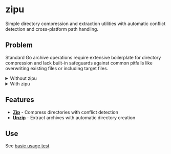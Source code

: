 # zipu

Simple directory compression and extraction utilities with automatic
conflict detection and cross-platform path handling.

## Problem

Standard Go archive operations require extensive boilerplate for
directory compression and lack built-in safeguards against common
pitfalls like overwriting existing files or including target files.

<details>
<summary>Without zipu</summary>

```go
// Manual zip creation with all the boilerplate
zipFile, err := os.Create("archive.zip")
if err != nil {
    return err
}
defer zipFile.Close()

zipWriter := zip.NewWriter(zipFile)
defer zipWriter.Close()

err = filepath.WalkDir(sourceDir, func(path string, d fs.DirEntry, err error) error {
    if err != nil {
        return err
    }
    
    // Skip root directory - easy to forget this check
    if path == sourceDir {
        return nil
    }
    
    // Manual relative path calculation - error prone
    relPath, err := filepath.Rel(sourceDir, path)
    if err != nil {
        return err
    }
    
    info, err := d.Info()
    if err != nil {
        return err
    }
    
    header, err := zip.FileInfoHeader(info)
    if err != nil {
        return err
    }
    
    // Cross-platform path handling - often forgotten
    header.Name = filepath.ToSlash(relPath)
    
    if info.IsDir() {
        header.Name += "/"
        _, err := zipWriter.CreateHeader(header)
        return err
    }
    
    header.Method = zip.Deflate
    writer, err := zipWriter.CreateHeader(header)
    if err != nil {
        return err
    }
    
    file, err := os.Open(path)
    if err != nil {
        return err
    }
    defer file.Close()
    
    _, err = io.Copy(writer, file)
    return err
})
```
</details>

<details>
<summary>With zipu</summary>

```go
import "github.com/voedger/voedger/pkg/goutils/zipu"

// Compress directory
err := zipu.Zip("source/dir", "archive.zip")

// Extract archive
err = zipu.Unzip("archive.zip", "destination/dir")
```
</details>

## Features

- **[Zip](zip.go#L19)** - Compress directories with conflict detection
- **[Unzip](zip.go#L89)** - Extract archives with automatic directory creation

## Use

See [basic usage test](zip_test.go)